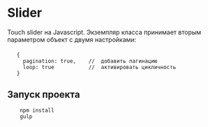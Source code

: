 # Slider
Touch slider на Javascript. Экземпляр класса принимает вторым параметром объект с двумя настройками:

####
       {
         pagination: true,    //  добавить пагинацию
         loop: true           //  активировать цикличность
       }

## Запуск проекта

        npm install
        gulp
